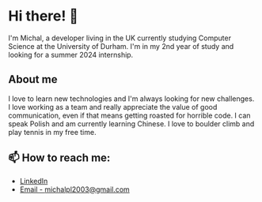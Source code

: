 # Hi there! 👋

I'm Michal, a developer living in the UK currently studying Computer Science at the University of Durham.
I'm in my 2nd year of study and looking for a summer 2024 internship.

## About me

I love to learn new technologies and I'm always looking for new challenges. I love working as a team and really appreciate the value of good communication, even if that means getting roasted for horrible code. I can speak Polish and am currently learning Chinese. I love to boulder climb and play tennis in my free time.

## 📫 How to reach me:

- [LinkedIn](https://www.linkedin.com/in/m-pluta/)
- [Email - michalpl2003@gmail.com](mailto:michalpl2003@gmail.com)

